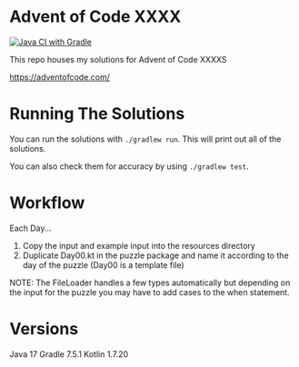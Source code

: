 # Advent of Code XXXX

[![Java CI with Gradle](https://github.com/wcchristian/advent-of-code-2022/actions/workflows/gradle.yml/badge.svg)](https://github.com/wcchristian/advent-of-code-2022/actions/workflows/gradle.yml)

This repo houses my solutions for Advent of Code XXXXS

https://adventofcode.com/

# Running The Solutions
You can run the solutions with `./gradlew run`. This will print out all of the solutions.

You can also check them for accuracy by using `./gradlew test`.

# Workflow
Each Day...
1. Copy the input and example input into the resources directory
2. Duplicate Day00.kt in the puzzle package and name it according to the day of the puzzle (Day00 is a template file)

NOTE: The FileLoader handles a few types automatically but depending on the input for the puzzle you may have to add cases to the
when statement.

# Versions
Java 17
Gradle 7.5.1
Kotlin 1.7.20
